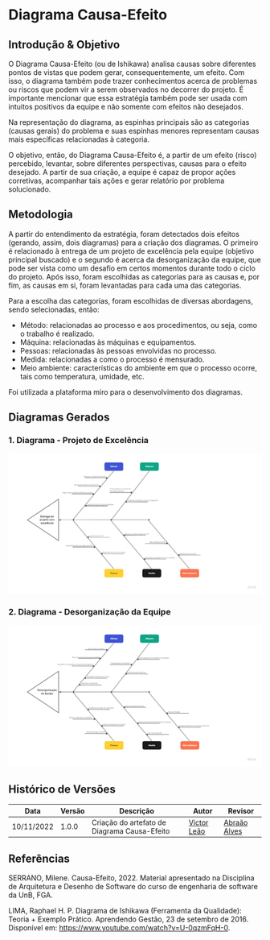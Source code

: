 # Diagrama Causa-Efeito

## Introdução & Objetivo

O Diagrama Causa-Efeito (ou de Ishikawa) analisa causas sobre diferentes pontos de vistas que podem gerar, consequentemente, um efeito. Com isso, o diagrama também pode trazer conhecimentos acerca de problemas ou riscos que podem vir a serem observados no decorrer do projeto. É importante mencionar que essa estratégia também pode ser usada com intuitos positivos da equipe e não somente com efeitos não desejados.

Na representação do diagrama, as espinhas principais são as categorias (causas gerais) do problema e suas espinhas menores representam causas mais específicas relacionadas à categoria.

O objetivo, então, do Diagrama Causa-Efeito é, a partir de um efeito (risco) percebido, levantar, sobre diferentes perspectivas, causas para o efeito desejado. A partir de sua criação, a equipe é capaz de propor ações corretivas, acompanhar tais ações e gerar relatório por problema solucionado.

## Metodologia

A partir do entendimento da estratégia, foram detectados dois efeitos (gerando, assim, dois diagramas) para a criação dos diagramas. O primeiro é relacionado à entrega de um projeto de excelência pela equipe (objetivo principal buscado) e o segundo é acerca da desorganização da equipe, que pode ser vista como um desafio em certos momentos durante todo o ciclo do projeto. Após isso, foram escolhidas as categorias para as causas e, por fim, as causas em si, foram levantadas para cada uma das categorias.

Para a escolha das categorias, foram escolhidas de diversas abordagens, sendo selecionadas, então:
- Método: relacionadas ao processo e aos procedimentos, ou seja, como o trabalho é realizado.
- Máquina: relacionadas às máquinas e equipamentos.
- Pessoas: relacionadas às pessoas envolvidas no processo.
- Medida: relacionadas a como o processo é mensurado.
- Meio ambiente: características do ambiente em que o processo ocorre, tais como temperatura, umidade, etc.

Foi utilizada a plataforma miro para o desenvolvimento dos diagramas.

## Diagramas Gerados
### 1. Diagrama - Projeto de Excelência

[![CausaEfeito](./assets/projeto-causa-efeito.jpg "Diagrama de Causa e Efeito")](https://miro.com/welcomeonboard/Y3ZuMnFhRXJZN3drNnVSR0YwaXZCVHRTU0hKa0JjTll2QkdJVkFMNGJ6TklTQ0h6S0kwWU40SVZPdDFYMnp0M3wzNDU4NzY0NTE5MzE5NDM5NjY1fDI=?share_link_id=187776001012)

### 2. Diagrama - Desorganização da Equipe

[![CausaEfeito](./assets/causa-efeito-desorganizacao.jpg "Diagrama de Causa e Efeito")](https://miro.com/welcomeonboard/ZDBzSlZBYWFTbXE4Q3pMdTVWYm9NY0lINnJQUzA5TjYwQVlvYkhRVWhhVktTMFEzZ3AxMmNqcjdKVXJ4QTBDNXwzNDU4NzY0NTE5MzE5NDM5NjY1fDI=?share_link_id=697529899500)

## Histórico de Versões

|    Data    | Versão |            Descrição           |       Autor     |    Revisor    |
|  --------  |  ----  |            ----------          | --------------- |    -------    |
| 10/11/2022 |  1.0.0 |  Criação do artefato de Diagrama Causa-Efeito    | [Victor Leão](https://github.com/victorleaoo) | [Abraão Alves](https://github.com/Abraao1231) |

## Referências

SERRANO, Milene. Causa-Efeito, 2022. Material apresentado na Disciplina de Arquitetura e Desenho de Software do curso de engenharia de software da UnB, FGA.

LIMA, Raphael H. P. Diagrama de Ishikawa (Ferramenta da Qualidade): Teoria + Exemplo Prático. Aprendendo Gestão, 23 de setembro de 2016. Disponível em: https://www.youtube.com/watch?v=U-0qzmFqH-0.